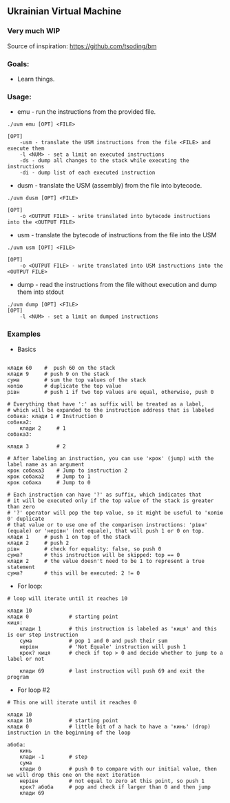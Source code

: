 ## Ukrainian Virtual Machine  
### Very much WIP

Source of inspiration: https://github.com/tsoding/bm

### Goals:  
- Learn things.  

### Usage:

- emu - run the instructions from the provided file.
```
./uvm emu [OPT] <FILE>

[OPT]
    -usm - translate the USM instructions from the file <FILE> and execute them
    -l <NUM> - set a limit on executed instructions
    -ds - dump all changes to the stack while executing the instructions
    -di - dump list of each executed instruction
```

- dusm - translate the USM (assembly) from the file into bytecode.
```
./uvm dusm [OPT] <FILE>

[OPT]
    -o <OUTPUT FILE> - write translated into bytecode instructions into the <OUTPUT FILE>
```


- usm - translate the bytecode of instructions from the file into the USM
```
./uvm usm [OPT] <FILE>

[OPT]
    -o <OUTPUT FILE> - write translated into USM instructions into the <OUTPUT FILE>
```


- dump - read the instructions from the file without execution and dump them into stdout

```
./uvm dump [OPT] <FILE>
[OPT]
    -l <NUM> - set a limit on dumped instructions
```

### Examples 
- Basics
```

клади 60 	#  push 60 on the stack
клади 9  	# push 9 on the stack
сума     	# sum the top values of the stack
копію    	# duplicate the top value
рівн     	# push 1 if two top values are equal, otherwise, push 0

# Everything that have ':' as suffix will be treated as a label,
# which will be expanded to the instruction address that is labeled
собака: клади 1 # Instruction 0
собака2:
	клади 2     # 1
собака3:

клади 3         # 2

# After labeling an instruction, you can use 'крок' (jump) with the label name as an argument
крок собака3 	# Jump to instruction 2
крок собака2 	# Jump to 1
крок собака  	# Jump to 0

# Each instruction can have '?' as suffix, which indicates that
# it will be executed only if the top value of the stack is greater than zero
# '?' operator will pop the top value, so it might be useful to 'копію 0' duplicate
# that value or to use one of the comparison instructions: 'рівн' (equale) or 'нерівн' (not equale), that will push 1 or 0 on top.
клади 1 	# push 1 on top of the stack
клади 2 	# push 2
рівн    	# check for equality: false, so push 0
сума?   	# this instruction will be skipped: top == 0
клади 2 	# the value doesn't need to be 1 to represent a true statement
сума?   	# this will be executed: 2 != 0

```
- For loop:
```
# loop will iterate until it reaches 10

клади 10
клади 0             # starting point
киця:
    клади 1         # this instruction is labeled as 'киця' and this is our step instruction
    сума            # pop 1 and 0 and push their sum
    нерівн          # 'Not Equale' instruction will push 1
    крок? киця      # check if top > 0 and decide whether to jump to a label or not

    клади 69        # last instruction will push 69 and exit the program

```

- For loop #2
```
# This one will iterate until it reaches 0

клади 10
клади 10            # starting point
клади 0             # little bit of a hack to have a 'кинь' (drop) instruction in the beginning of the loop

абоба:
    кинь
    клади -1        # step
    сума
    клади 0         # push 0 to compare with our initial value, then we will drop this one on the next iteration
    нерівн          # not equal to zero at this point, so push 1
    крок? абоба     # pop and check if larger than 0 and then jump
    клади 69
```
